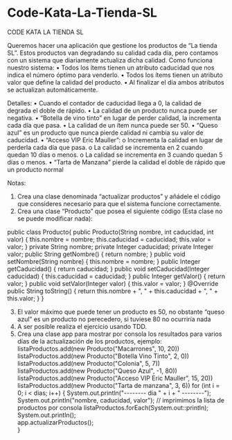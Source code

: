 # Code-Kata-La-Tienda-SL

CODE KATA LA TIENDA SL

Queremos hacer una aplicación que gestione los productos de “La tienda SL”. Estos productos van degradando su calidad cada día, pero contamos con un sistema que diariamente actualiza dicha calidad. 
Como funciona nuestro sistema:
•	Todos los ítems tienen un atributo caducidad que nos indica el número óptimo para venderlo.
•	Todos los ítems tienen un atributo valor que define la calidad del producto.
•	Al finalizar el día ambos atributos se actualizan automáticamente.

Detalles:
•	Cuando el contador de caducidad llega a 0, la calidad de degrada el doble de rápido.
•	La calidad de un producto nunca puede ser negativa.
•	“Botella de vino tinto” en lugar de perder calidad, la incrementa cada día que pasa.
•	La calidad de un ítem nunca puede ser 50.
•	“Queso azul” es un producto que nunca pierde calidad ni cambia su valor de caducidad.
•	“Acceso VIP Eric Mauller”:
o	Incrementa la calidad en lugar de perderla cada día que pasa.
o	La calidad se incrementa en 2 cuando quedan 10 días o menos.
o	La calidad se incrementa en 3 cuando quedan 5 días o menos.
•	“Tarta de Manzana” pierde la calidad el doble de rápido que un producto normal

Notas:
1.	Crea una clase denominada “actualizar productos” y añádele el código que consideres necesario para que el sistema funcione correctamente.
2.	Crea una clase “Producto” que posea el siguiente código (Esta clase no se puede modificar nada): 

public class Producto{
    public Producto(String nombre, int caducidad, int valor) {
    this.nombre = nombre;
    this.caducidad = caducidad;
    this.valor = valor;
}
private String nombre;
private Integer caducidad;
private Integer valor;
public String getNombre() {
	return nombre;
}
public void setNombre(String nombre) {
	this.nombre = nombre;
}
public Integer getCaducidad() {
	return caducidad;
}
public void setCaducidad(Integer caducidad) {
	this.caducidad = caducidad;
}
public Integer getValor() {
	return valor;
}
public void setValor(Integer valor) {
	this.valor = valor;
}
@Override
public String toString() {
     	return this.nombre + ", " + this.caducidad + ", " + this.valor;
    }
}
	
3.	El valor máximo que puede tener un producto es 50, no obstante “queso azul” es un producto no perecedero, si tuviese 80 no ocurriría nada
4.	A ser posible realiza el ejercicio usando TDD.
5.	Crea una clase app  para mostrar por consola los resultados para varios días de la actualización de los productos, ejemplo:
listaProductos.add(new Producto("Macarrones", 10, 20))
listaProductos.add(new Producto("Botella Vino Tinto", 2, 0))
listaProductos.add(new Producto("Colonia", 5, 7))
listaProductos.add(new Producto("Queso Azul", -1, 80))
listaProductos.add(new Producto("Acceso VIP Eric Mauller", 15, 20))
listaProductos.add(new Producto("Tarta de manzana", 3, 6))
for (int i = 0; i < dias; i++) {
System.out.println("-------- dia " + i + " --------");
	System.out.println("nombre, caducidad, valor");
	// imprimimos la lista de productos por consola
	listaProductos.forEach(System.out::println);
	System.out.println();	
	app.actualizarProductos();	
}

